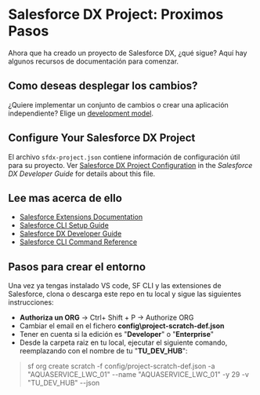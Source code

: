 # Salesforce DX Project: Proximos Pasos

Ahora que ha creado un proyecto de Salesforce DX, ¿qué sigue? Aquí hay algunos recursos de documentación para comenzar.

## Como deseas desplegar los cambios?

¿Quiere implementar un conjunto de cambios o crear una aplicación independiente? Elige un [development model](https://developer.salesforce.com/tools/vscode/en/user-guide/development-models).

## Configure Your Salesforce DX Project

El archivo `sfdx-project.json` contiene información de configuración útil para su proyecto. Ver [Salesforce DX Project Configuration](https://developer.salesforce.com/docs/atlas.en-us.sfdx_dev.meta/sfdx_dev/sfdx_dev_ws_config.htm) in the _Salesforce DX Developer Guide_ for details about this file.

## Lee mas acerca de ello

- [Salesforce Extensions Documentation](https://developer.salesforce.com/tools/vscode/)
- [Salesforce CLI Setup Guide](https://developer.salesforce.com/docs/atlas.en-us.sfdx_setup.meta/sfdx_setup/sfdx_setup_intro.htm)
- [Salesforce DX Developer Guide](https://developer.salesforce.com/docs/atlas.en-us.sfdx_dev.meta/sfdx_dev/sfdx_dev_intro.htm)
- [Salesforce CLI Command Reference](https://developer.salesforce.com/docs/atlas.en-us.sfdx_cli_reference.meta/sfdx_cli_reference/cli_reference.htm)


## Pasos para crear el entorno
Una vez ya tengas instalado VS code, SF CLI y las extensiones de Salesforce, clona o descarga este repo en tu local y sigue las siguientes instrucciones:

- **Authoriza un ORG** -> Ctrl+ Shift + P  -> Authorize ORG
- Cambiar el email en el fichero	**config\project-scratch-def.json**
- Tener en cuenta si la edición es "**Developer**" o "**Enterprise**"
 - Desde la carpeta raiz en tu local, ejecutar el siguiente comando, reemplazando con el nombre de tu "**TU_DEV_HUB**":

>  sf org create scratch -f config/project-scratch-def.json -a "AQUASERVICE_LWC_01" --name "AQUASERVICE_LWC_01"  -y 29 -v "TU_DEV_HUB"  --json
